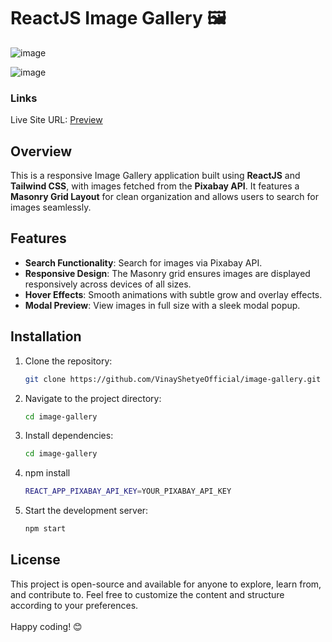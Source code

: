 # ReactJS Image Gallery 🖼️  

![image](https://github.com/user-attachments/assets/82592bed-25b6-4ba0-8107-94974ea50efb)

![image](https://github.com/user-attachments/assets/7efc5499-3630-49e3-8a82-2db0fd05caad)


### Links                     
Live Site URL: [Preview](https://677a18ea50301fee692202ab--extraordinary-paprenjak-406108.netlify.app/)        

## Overview
This is a responsive Image Gallery application built using **ReactJS** and **Tailwind CSS**, with images fetched from the **Pixabay API**. It features a **Masonry Grid Layout** for clean organization and allows users to search for images seamlessly.

## Features
- **Search Functionality**: Search for images via Pixabay API.
- **Responsive Design**: The Masonry grid ensures images are displayed responsively across devices of all sizes.
- **Hover Effects**: Smooth animations with subtle grow and overlay effects.
- **Modal Preview**: View images in full size with a sleek modal popup.

## Installation
1. Clone the repository:
   ```bash
   git clone https://github.com/VinayShetyeOfficial/image-gallery.git
   ```

2. Navigate to the project directory:
   ```bash
   cd image-gallery
   ```

3. Install dependencies:
   ```bash
   cd image-gallery
   ```
   
4. npm install
   ```bash
   REACT_APP_PIXABAY_API_KEY=YOUR_PIXABAY_API_KEY
   ```

5. Start the development server:
   ```bash
   npm start
   ```

## License
This project is open-source and available for anyone to explore, learn from, and contribute to.
Feel free to customize the content and structure according to your preferences. <br><br> Happy coding! 😊
